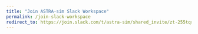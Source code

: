 ```yaml
---
title: "Join ASTRA-sim Slack Workspace"
permalink: /join-slack-workspace
redirect_to: https://join.slack.com/t/astra-sim/shared_invite/zt-255tqr0hv-AE28MT8svfEbIzh2Rgp~wQ
---
```

